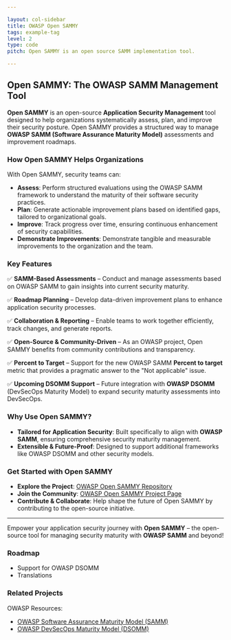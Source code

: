 ```yaml
---

layout: col-sidebar
title: OWASP Open SAMMY
tags: example-tag
level: 2
type: code
pitch: Open SAMMY is an open source SAMM implementation tool. 

---
```


## Open SAMMY: The OWASP SAMM Management Tool

**Open SAMMY** is an open-source **Application Security Management** tool designed to help organizations systematically assess, plan, and improve their security posture. Open SAMMY provides a structured way to manage **OWASP SAMM (Software Assurance Maturity Model)** assessments and improvement roadmaps.

### How Open SAMMY Helps Organizations

With Open SAMMY, security teams can:

- **Assess**: Perform structured evaluations using the OWASP SAMM framework to understand the maturity of their software security practices.
- **Plan**: Generate actionable improvement plans based on identified gaps, tailored to organizational goals.
- **Improve**: Track progress over time, ensuring continuous enhancement of security capabilities.
- **Demonstrate Improvements**: Demonstrate tangible and measurable improvements to the organization and the team. 

### Key Features

✅ **SAMM-Based Assessments** – Conduct and manage assessments based on OWASP SAMM to gain insights into current security maturity.

✅ **Roadmap Planning** – Develop data-driven improvement plans to enhance application security processes.

✅ **Collaboration & Reporting** – Enable teams to work together efficiently, track changes, and generate reports.

✅ **Open-Source & Community-Driven** – As an OWASP project, Open SAMMY benefits from community contributions and transparency.

✅ **Percent to Target** – Support for the new OWASP SAMM **Percent to target** metric that provides a pragmatic answer to the "Not applicable" issue.

✅ **Upcoming DSOMM Support** – Future integration with **OWASP DSOMM** (DevSecOps Maturity Model) to expand security maturity assessments into DevSecOps.
 

### Why Use Open SAMMY?

- **Tailored for Application Security**: Built specifically to align with **OWASP SAMM**, ensuring comprehensive security maturity management.
- **Extensible & Future-Proof**: Designed to support additional frameworks like OWASP DSOMM and other security models.

### Get Started with Open SAMMY

- **Explore the Project**: [OWASP Open SAMMY Repository](https://github.com/OWASP/Open-SAMMY)
- **Join the Community**: [OWASP Open SAMMY Project Page](https://owasp.org/www-project-open-sammy/)
- **Contribute & Collaborate**: Help shape the future of Open SAMMY by contributing to the open-source initiative.

---

Empower your application security journey with **Open SAMMY** – the open-source tool for managing security maturity with **OWASP SAMM** and beyond!

### Roadmap
- Support for OWASP DSOMM
- Translations

### Related Projects
OWASP Resources:
* [OWASP Software Assurance Maturity Model (SAMM)](https://owaspsamm.org)
* [OWASP DevSecOps Maturity Model (DSOMM)](https://dsomm.owasp.org)